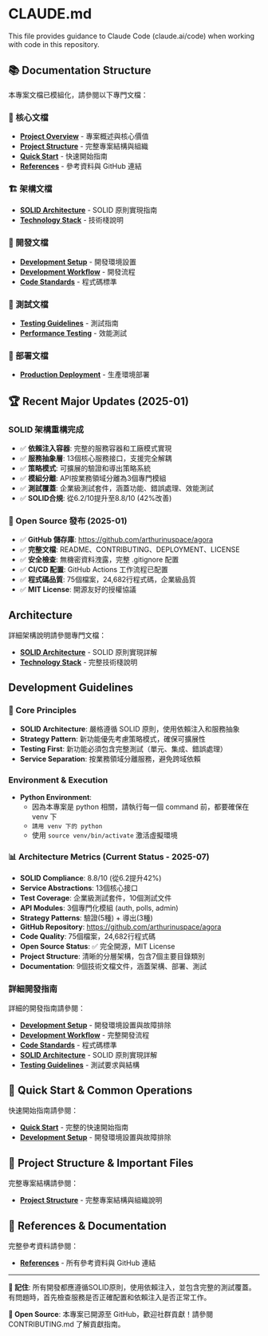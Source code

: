 # CLAUDE.md

This file provides guidance to Claude Code (claude.ai/code) when working with code in this repository.

## 📚 Documentation Structure

本專案文檔已模組化，請參閱以下專門文檔：

### 🎯 核心文檔
- **[Project Overview](docs/claude-code/project-overview.md)** - 專案概述與核心價值
- **[Project Structure](docs/claude-code/project-structure.md)** - 完整專案結構與組織
- **[Quick Start](docs/claude-code/quick-start.md)** - 快速開始指南
- **[References](docs/claude-code/references.md)** - 參考資料與 GitHub 連結

### 🏗️ 架構文檔
- **[SOLID Architecture](docs/architecture/solid-principles.md)** - SOLID 原則實現指南
- **[Technology Stack](docs/architecture/tech-stack.md)** - 技術棧說明

### 🔧 開發文檔
- **[Development Setup](docs/development/setup.md)** - 開發環境設置
- **[Development Workflow](docs/development/workflow.md)** - 開發流程
- **[Code Standards](docs/development/standards.md)** - 程式碼標準

### 🧪 測試文檔
- **[Testing Guidelines](docs/testing/guidelines.md)** - 測試指南
- **[Performance Testing](docs/testing/performance.md)** - 效能測試

### 🚀 部署文檔
- **[Production Deployment](docs/deployment/production.md)** - 生產環境部署

## 🏆 Recent Major Updates (2025-01)

### SOLID 架構重構完成
- ✅ **依賴注入容器**: 完整的服務容器和工廠模式實現
- ✅ **服務抽象層**: 13個核心服務接口，支援完全解耦
- ✅ **策略模式**: 可擴展的驗證和導出策略系統
- ✅ **模組分離**: API按業務領域分離為3個專門模組
- ✅ **測試覆蓋**: 企業級測試套件，涵蓋功能、錯誤處理、效能測試
- ✅ **SOLID合規**: 從6.2/10提升至8.8/10 (42%改善)

### 🌟 Open Source 發布 (2025-01)
- ✅ **GitHub 儲存庫**: https://github.com/arthurinuspace/agora
- ✅ **完整文檔**: README、CONTRIBUTING、DEPLOYMENT、LICENSE
- ✅ **安全檢查**: 無機密資料洩露，完整 .gitignore 配置
- ✅ **CI/CD 配置**: GitHub Actions 工作流程已配置
- ✅ **程式碼品質**: 75個檔案，24,682行程式碼，企業級品質
- ✅ **MIT License**: 開源友好的授權協議

## Architecture

詳細架構說明請參閱專門文檔：
- **[SOLID Architecture](docs/architecture/solid-principles.md)** - SOLID 原則實現詳解
- **[Technology Stack](docs/architecture/tech-stack.md)** - 完整技術棧說明

## Development Guidelines

### 🎯 Core Principles
- **SOLID Architecture**: 嚴格遵循 SOLID 原則，使用依賴注入和服務抽象
- **Strategy Pattern**: 新功能優先考慮策略模式，確保可擴展性
- **Testing First**: 新功能必須包含完整測試（單元、集成、錯誤處理）
- **Service Separation**: 按業務領域分離服務，避免跨域依賴

### Environment & Execution
- **Python Environment**: 
  - 因為本專案是 python 相關，請執行每一個 command 前，都要確保在 venv 下
  - `請用 venv 下的 python`
  - 使用 `source venv/bin/activate` 激活虛擬環境

### 📊 Architecture Metrics (Current Status - 2025-07)
- **SOLID Compliance**: 8.8/10 (從6.2提升42%)
- **Service Abstractions**: 13個核心接口
- **Test Coverage**: 企業級測試套件，10個測試文件
- **API Modules**: 3個專門化模組 (auth, polls, admin)
- **Strategy Patterns**: 驗證(5種) + 導出(3種)
- **GitHub Repository**: https://github.com/arthurinuspace/agora
- **Code Quality**: 75個檔案，24,682行程式碼
- **Open Source Status**: ✅ 完全開源，MIT License
- **Project Structure**: 清晰的分層架構，包含7個主要目錄類別
- **Documentation**: 9個技術文檔文件，涵蓋架構、部署、測試

### 詳細開發指南
詳細的開發指南請參閱：
- **[Development Setup](docs/development/setup.md)** - 開發環境設置與故障排除
- **[Development Workflow](docs/development/workflow.md)** - 完整開發流程
- **[Code Standards](docs/development/standards.md)** - 程式碼標準
- **[SOLID Architecture](docs/architecture/solid-principles.md)** - SOLID 原則實現詳解
- **[Testing Guidelines](docs/testing/guidelines.md)** - 測試要求與結構

## 🚀 Quick Start & Common Operations

快速開始指南請參閱：
- **[Quick Start](docs/claude-code/quick-start.md)** - 完整的快速開始指南
- **[Development Setup](docs/development/setup.md)** - 開發環境設置與故障排除

## 📁 Project Structure & Important Files

完整專案結構請參閱：
- **[Project Structure](docs/claude-code/project-structure.md)** - 完整專案結構與組織說明

## 🔗 References & Documentation

完整參考資料請參閱：
- **[References](docs/claude-code/references.md)** - 所有參考資料與 GitHub 連結

---

**🎯 記住**: 所有開發都應遵循SOLID原則，使用依賴注入，並包含完整的測試覆蓋。有問題時，首先檢查服務是否正確配置和依賴注入是否正常工作。

**🌟 Open Source**: 本專案已開源至 GitHub，歡迎社群貢獻！請參閱 CONTRIBUTING.md 了解貢獻指南。